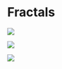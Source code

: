 # Fractals

![](https://i.imgur.com/aRrwn9N.png)

![](https://i.imgur.com/KWZdCYB.png)

![](https://i.imgur.com/5TbjGek.png)
